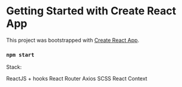 # Getting Started with Create React App
This project was bootstrapped with [Create React App](https://github.com/facebook/create-react-app).
### `npm start`

Stack:

ReactJS + hooks
React Router
Axios
SCSS
React Context





